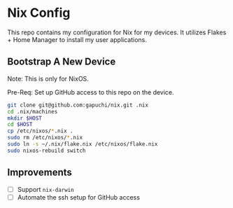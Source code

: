 # Nix Config

This repo contains my configuration for Nix for my devices. It utilizes Flakes + Home Manager to install my user applications.

## Bootstrap A New Device

Note: This is only for NixOS.

Pre-Req: Set up GitHub access to this repo on the device.

```bash
git clone git@github.com:gapuchi/nix.git .nix
cd .nix/machines
mkdir $HOST
cd $HOST
cp /etc/nixos/*.nix .
sudo rm /etc/nixos/*.nix
sudo ln -s ~/.nix/flake.nix /etc/nixos/flake.nix
sudo nixos-rebuild switch
```

## Improvements

- [ ] Support `nix-darwin`
- [ ] Automate the ssh setup for GitHub access
